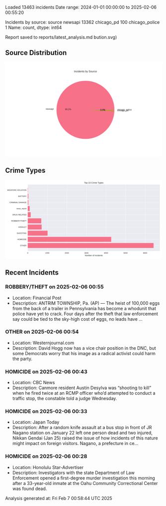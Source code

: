 
Loaded 13463 incidents
Date range: 2024-01-01 00:00:00 to 2025-02-06 00:55:20

Incidents by source:
source
newsapi           13362
chicago_pd          100
chicago_police        1
Name: count, dtype: int64

Report saved to reports/latest_analysis.md
bution.svg)

## Source Distribution
![Source Distribution](images/source_distribution.svg)

## Crime Types
![Crime Types](images/crime_types.svg)

## Recent Incidents

### ROBBERY/THEFT on 2025-02-06 00:55
- Location: Financial Post
- Description: ANTRIM TOWNSHIP, Pa. (AP) — The heist of 100,000 eggs from the back of a trailer in Pennsylvania has become a whodunit that police have yet to crack. Four days after the theft that law enforcement say could be tied to the sky-high cost of eggs, no leads have …


### OTHER on 2025-02-06 00:54
- Location: Westernjournal.com
- Description: David Hogg now has a vice chair position in the DNC, but some Democrats worry that his image as a radical activist could harm the party.


### HOMICIDE on 2025-02-06 00:43
- Location: CBC News
- Description: Canmore resident Austin Desylva was “shooting to kill” when he fired twice at an RCMP officer who’d attempted to conduct a traffic stop, the constable told a judge Wednesday.


### HOMICIDE on 2025-02-06 00:33
- Location: Japan Today
- Description: After a random knife assault at a bus stop in front of JR Nagano station on January 22 left one person dead and two injured, Nikkan Gendai (Jan 25) raised the issue of  how incidents of this nature might impact on foreign visitors.  Nagano, a prefecture in ce…


### HOMICIDE on 2025-02-06 00:28
- Location: Honolulu Star-Advertiser
- Description: Investigators with the state Department of Law Enforcement opened a first-degree murder investigation this morning after a 33-year-old inmate at the Oahu Community Correctional Center was found dead.

Analysis generated at: Fri Feb  7 00:58:44 UTC 2025
